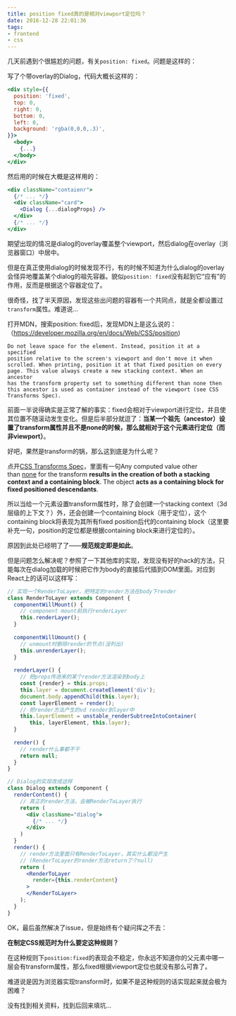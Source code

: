 ```yaml
---
title: position fixed真的是相对viewport定位吗？
date: 2016-12-28 22:01:36
tags: 
- frontend
- css
---
```


几天前遇到个很尴尬的问题，有关`position: fixed`。问题是这样的：

写了个带overlay的Dialog，代码大概长这样的：

```jsx
<div style={{
  position: 'fixed',
  top: 0,
  right: 0,
  bottom: 0,
  left: 0,
  background: 'rgba(0,0,0,.3)',
}}>
  <body>
    {...}
  </body>
</div>
```

然后用的时候在大概是这样用的：

```jsx
<div className="contaienr">
  {/* ... */}
  <div className="card">
    <Dialog {...dialogProps} />
  </div>
  {/* ... */}
</div>
```

期望出现的情况是dialog的overlay覆盖整个viewport，然后dialog在overlay（浏览器窗口）中居中。

但是在真正使用dialog的时候发现不行，有的时候不知道为什么dialog的overlay会怪异地覆盖某个dialog的祖先容器。貌似`position: fixed`没有起到它“应有”的作用，反而是根据这个容器定位了。

很奇怪，找了半天原因，发现这些出问题的容器有一个共同点，就是全都设置过`transform`属性。难道说...

打开MDN，搜索position: fixed后，发现MDN上是这么说的：（<https://developer.mozilla.org/en/docs/Web/CSS/position>)

```
Do not leave space for the element. Instead, position it at a specified
position relative to the screen's viewport and don't move it when
scrolled. When printing, position it at that fixed position on every
page. This value always create a new stacking context. When an ancestor
has the transform property set to something different than none then
this ancestor is used as container instead of the viewport (see CSS
Transforms Spec).
```

前面一半说得确实是正常了解的事实：fixed会相对于viewport进行定位，并且使其位置不随滚动发生变化。但是后半部分就逗了：**当某一个祖先（ancestor）设置了transform属性并且不是none的时候，那么就相对于这个元素进行定位（而非viewport）**。



好吧，果然是transform的锅，那么这到底是为什么呢？

点开[CSS Transforms Spec](https://www.w3.org/TR/css-transforms-1/#propdef-transform)，里面有一句Any computed value other than [none](https://www.w3.org/TR/css-transforms-1/#none) for the transform **results in the creation of both a stacking context and a containing block**. The object **acts as a containing block for fixed positioned descendants**. 

所以当给一个元素设置transform属性时，除了会创建一个stacking context（3d层级的上下文？）外，还会创建一个containing block（用于定位），这个containing block将表现为其所有fixed position后代的containing block（这里要补充一句，position的定位都是根据containing block来进行定位的）。

原因到此处已经明了了——**规范规定即是如此**。

但是问题怎么解决呢？参照了一下其他库的实现，发现没有好的hack的方法，只能每次在dialog加载的时候把它作为body的直接后代插到DOM里面。对应到React上的话可以这样写：

```jsx
// 实现一个RenderToLayer，把特定的render方法在body下render
class RenderToLayer extends Component {
  componentWillMount() {
    // component mount前执行renderLayer
    this.renderLayer();
  }
  
  componentWillUmount() {
    // unmount时删除render的节点(没列出)
    this.unrenderLayer();
  }
  
  renderLayer() {
    // 把props传进来的某个render方法渲染到body上
    const {render} = this.props;
    this.layer = document.createElement('div');
    document.body.appendChild(this.layer);
    const layerElement = render();
    // 把render方法产生的vd render到layer中
    this.layerElement = unstable_renderSubtreeIntoContainer(
       this, layerElement, this.layer);
  }
  
  render() {
    // render什么事都不干
    return null;
  }
}

// Dialog的实现改成这样
class Dialog extends Component {
  renderContent() {
    // 真正的render方法，会被RenderToLayer执行
    return (
      <div className="dialog">
        {/* ... */}
      </div>
    )
  }
  render() {
    // render方法里面只有RenderToLayer，其实什么都没产生 
    // (RenderToLayer的render方法return了个null)
    return (
      <RenderToLayer
        render={this.renderContent}
      >
      </RenderToLayer>
    );
  }
}
```



OK，最后虽然解决了issue，但是始终有个疑问挥之不去：

**在制定CSS规范时为什么要定这种规则？**

在这种规则下`position:fixed`的表现会不稳定，你永远不知道你的父元素中哪一层会有transform属性，那么fixed根据viewport定位也就没有那么可靠了。

难道说是因为浏览器实现transform时，如果不是这种规则的话实现起来就会极为困难？

没有找到相关资料，找到后回来填坑...